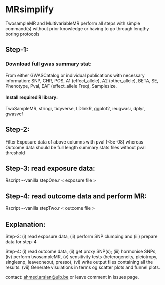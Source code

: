 # MRsimplify
TwosampleMR and MultivariableMR perform all steps with simple command(s) without prior knowledge or having to go through lengthy boring protocols

## Step-1:
  ### Download full gwas summary stat: 
  From either GWASCatalog or individual publications with necessary information: SNP, CHR, POS, A1 (effect_allele), A2 (other_allele), BETA, SE, Phenotype, Pval, EAF (effect_allele Freq), Samplesize. 
  
  #### Install required R library: 
  TwoSampleMR, stringr, tidyverse, LDlinkR, ggplot2, ieugwasr, dplyr, gwasvcf

## Step-2: 
  
  Filter Exposure data of above columns with pval (<5e-08) whereas Outcome data should be full length summary stats files without pval threshold

## Step-3: read exposure data:
  
  Rscript --vanilla stepOne.r < exposure file >

## Step-4: read outcome data and perform MR:
 
  Rscript --vanilla stepTwo.r < outcome file >


## Explanation:

Step-3:
  (i) read exposure data, (ii) perform SNP clumping and (iii) prepare data for step-4

Step-4:
  (i) read outcome data, (ii) get proxy SNP(s); (iii) hormonise SNPs, (iv) perform twosampleMR, (v) sensitivity tests (heterogeneity, pleiotropy, singlesnp, leaveoneout, presso), (vi) write output files containing all the results. (vii) Generate visulations in terms og scatter plots and funnel plots. 

  contact: <ahmed.arslan@ulb.be> or leave comment in issues page. 

